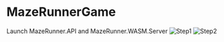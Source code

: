 # MazeRunnerGame
Launch MazeRunner.API and MazeRunner.WASM.Server
![Step1](https://github.com/cgarrido/MazeRunnerGame/assets/7274561/1303347a-ecec-4522-a143-c1ebf1daf45c)
![Step2](https://github.com/cgarrido/MazeRunnerGame/assets/7274561/06afef42-6079-4794-9966-95d89de3033e)
